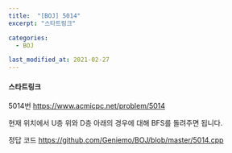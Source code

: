 ```yaml
---
title:  "[BOJ] 5014"
excerpt: "스타트링크"

categories:
  - BOJ

last_modified_at: 2021-02-27
---
```


#### 스타트링크

5014번 <https://www.acmicpc.net/problem/5014>

현재 위치에서 U층 위와 D층 아래의 경우에 대해 BFS를 돌려주면 됩니다.

정답 코드 <https://github.com/Geniemo/BOJ/blob/master/5014.cpp>